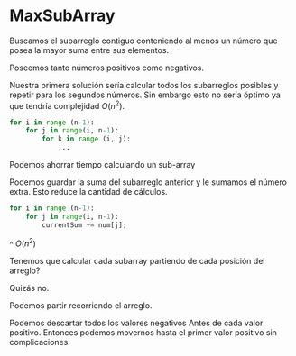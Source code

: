 # MaxSubArray

Buscamos el subarreglo contiguo conteniendo al menos un número que posea la mayor
suma entre sus elementos.

Poseemos tanto números positivos como negativos.

Nuestra primera solución sería calcular todos los subarreglos posibles y
repetir para los segundos números. Sin embargo esto no sería óptimo ya
que tendría complejidad $O(n^2)$.
```python
for i in range (n-1):
    for j in range(i, n-1):
        for k in range (i, j):
            ...
```

Podemos ahorrar tiempo calculando un sub-array

Podemos guardar la suma del subarreglo anterior y le sumamos el número extra.
Esto reduce la cantidad de cálculos.

```python
for i in range (n-1):
    for j in range(i, n-1):
        currentSum += num[j];
```
^ $O(n^2)$

Tenemos que calcular cada subarray partiendo de cada posición del arreglo?

Quizás no. 

Podemos partir recorriendo el arreglo.

Podemos descartar todos los valores negativos Antes de cada valor
positivo. Entonces podemos movernos hasta el primer valor positivo
sin complicaciones.


